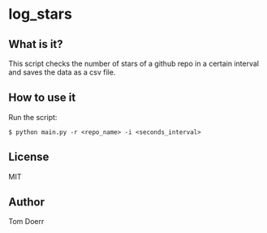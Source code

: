 # log_stars
## What is it?

This script checks the number of stars of a github repo
in a certain interval and saves the data as a csv file.

## How to use it

Run the script:
```
$ python main.py -r <repo_name> -i <seconds_interval>
```

## License

MIT

## Author

Tom Doerr

